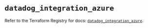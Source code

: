 # `datadog_integration_azure`

Refer to the Terraform Registry for docs: [`datadog_integration_azure`](https://registry.terraform.io/providers/datadog/datadog/3.49.0/docs/resources/integration_azure).
